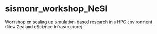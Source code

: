 # sismonr_workshop_NeSI
Workshop on scaling up simulation-based research in a HPC environment (New Zealand eScience Infrastructure)
